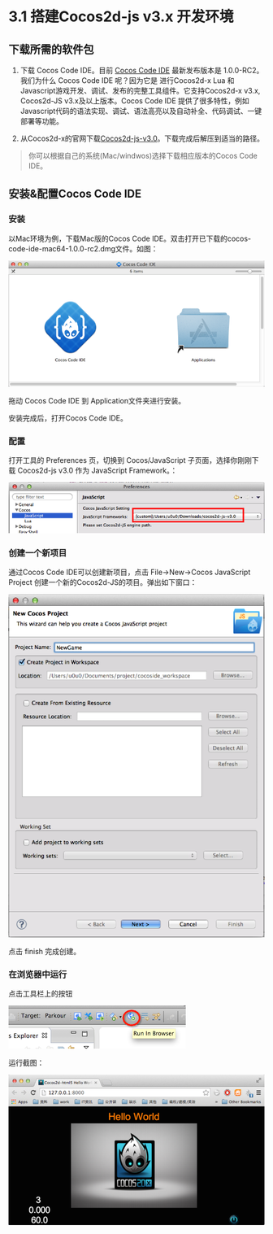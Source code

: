 # 3.1 搭建Cocos2d-js v3.x 开发环境

## 下载所需的软件包

1. 下载 Cocos Code IDE。目前 [Cocos Code IDE](http://cn.cocos2d-x.org/download) 最新发布版本是 1.0.0-RC2。我们为什么 Cocos Code IDE 呢？因为它是 进行Cocos2d-x Lua 和Javascript游戏开发、调试、发布的完整工具组件。它支持Cocos2d-x v3.x, Cocos2d-JS v3.x及以上版本。Cocos Code IDE 提供了很多特性，例如Javascript代码的语法实现、调试、语法高亮以及自动补全、代码调试、一键部署等功能。

2.  从Cocos2d-x的官网下载[Cocos2d-js-v3.0](http://www.cocos2d-x.org/filedown/cocos2d-js-v3.0.zip)。下载完成后解压到适当的路径。

> 你可以根据自己的系统(Mac/windwos)选择下载相应版本的Cocos Code IDE。


## 安装&配置Cocos Code IDE

### 安装

以Mac环境为例，下载Mac版的Cocos Code IDE。双击打开已下载的cocos-code-ide-mac64-1.0.0-rc2.dmg文件。如图：
 
 ![](res/setup-code-ide.png)
 
 拖动 Cocos Code IDE 到 Application文件夹进行安装。
 
 安装完成后，打开Cocos Code IDE。

### 配置

打开工具的 Preferences 页，切换到 Cocos/JavaScript 子页面，选择你刚刚下载 Cocos2d-js v3.0 作为 JavaScript Framework。： 

![](res/Cocos-Javascript.png)

### 创建一个新项目

通过Cocos Code IDE可以创建新项目，点击 File->New->Cocos JavaScript Project 创建一个新的Cocos2d-JS的项目。弹出如下窗口：

![](res/newproject1.png)

点击 finish 完成创建。

### 在浏览器中运行

点击工具栏上的按钮

![](res/run-inbrowser-btn.png)

运行截图：

![](res/run-in-browser.png)
